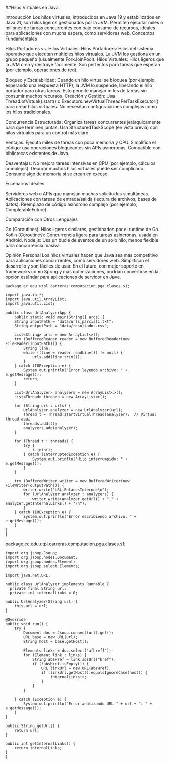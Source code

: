 ##Hilos Virtuales en Java

Introducción
Los hilos virtuales, introducidos en Java 19 y estabilizados en Java 21, son hilos ligeros gestionados por la JVM. Permiten ejecutar miles o millones de tareas concurrentes con bajo consumo de recursos, ideales para aplicaciones con mucha espera, como servidores web.
Conceptos Fundamentales

Hilos Portadores vs. Hilos Virtuales:
Hilos Portadores: Hilos del sistema operativo que ejecutan múltiples hilos virtuales. La JVM los gestiona en un grupo pequeño (usualmente ForkJoinPool).
Hilos Virtuales: Hilos ligeros que la JVM crea y destruye fácilmente. Son perfectos para tareas que esperan (por ejemplo, operaciones de red).


Bloqueo y Escalabilidad: Cuando un hilo virtual se bloquea (por ejemplo, esperando una respuesta HTTP), la JVM lo suspende, liberando el hilo portador para otras tareas. Esto permite manejar miles de tareas sin consumir muchos recursos.
Creación y Gestión: 
Usa Thread.ofVirtual().start() o Executors.newVirtualThreadPerTaskExecutor() para crear hilos virtuales.
No necesitan configuraciones complejas como los hilos tradicionales.

Concurrencia Estructurada: Organiza tareas concurrentes jerárquicamente para que terminen juntas. Usa StructuredTaskScope (en vista previa) con hilos virtuales para un control más claro.

Ventajas:
Ejecuta miles de tareas con poca memoria y CPU.
Simplifica el código: usa operaciones bloqueantes sin APIs asíncronas.
Compatible con bibliotecas existentes de Java.


Desventajas:
No mejora tareas intensivas en CPU (por ejemplo, cálculos complejos).
Depurar muchos hilos virtuales puede ser complicado.
Consume algo de memoria si se crean en exceso.



Escenarios Ideales

Servidores web o APIs que manejan muchas solicitudes simultáneas.
Aplicaciones con tareas de entrada/salida (lectura de archivos, bases de datos).
Reemplazo de código asíncrono complejo (por ejemplo, CompletableFuture).

Comparación con Otros Lenguajes

Go (Goroutines): Hilos ligeros similares, gestionados por el runtime de Go.
Kotlin (Coroutines): Concurrencia ligera para tareas asíncronas, usada en Android.
Node.js: Usa un bucle de eventos de un solo hilo, menos flexible para concurrencia masiva.

Opinión Personal
Los hilos virtuales hacen que Java sea más competitivo para aplicaciones concurrentes, como servidores web. Simplifican el desarrollo y son fáciles de usar. En el futuro, con mejor soporte en frameworks como Spring y más optimizaciones, podrían convertirse en la opción estándar para aplicaciones de servidor en Java.



    package ec.edu.utpl.carreras.computacion.pga.clases.s1;

    import java.io.*;
    import java.util.ArrayList;
    import java.util.List;

    public class UrlAnalyzerApp {
        public static void main(String[] args) {
        String inputPath = "data/urls_parcial1.txt";
        String outputPath = "data/resultados.csv";

        List<String> urls = new ArrayList<>();
        try (BufferedReader reader = new BufferedReader(new FileReader(inputPath))) {
            String line;
            while ((line = reader.readLine()) != null) {
                urls.add(line.trim());
            }
        } catch (IOException e) {
            System.out.println("Error leyendo archivo: " + e.getMessage());
            return;
        }

        List<UrlAnalyzer> analyzers = new ArrayList<>();
        List<Thread> threads = new ArrayList<>();

        for (String url : urls) {
            UrlAnalyzer analyzer = new UrlAnalyzer(url);
            Thread t = Thread.startVirtualThread(analyzer);  // Virtual thread aquí
            threads.add(t);
            analyzers.add(analyzer);
        }

        for (Thread t : threads) {
            try {
                t.join();
            } catch (InterruptedException e) {
                System.out.println("Hilo interrumpido: " + e.getMessage());
            }
        }

        try (BufferedWriter writer = new BufferedWriter(new FileWriter(outputPath))) {
            writer.write("URL,EnlacesInternos\n");
            for (UrlAnalyzer analyzer : analyzers) {
                writer.write(analyzer.getUrl() + "," + analyzer.getInternalLinks() + "\n");
            }
        } catch (IOException e) {
            System.out.println("Error escribiendo archivo: " + e.getMessage());
        }
    }
    }



package ec.edu.utpl.carreras.computacion.pga.clases.s1;

    import org.jsoup.Jsoup;
    import org.jsoup.nodes.Document;
    import org.jsoup.nodes.Element;
    import org.jsoup.select.Elements;

    import java.net.URL;

    public class UrlAnalyzer implements Runnable {
      private final String url;
      private int internalLinks = 0;

    public UrlAnalyzer(String url) {
        this.url = url;
    }

    @Override
    public void run() {
        try {
            Document doc = Jsoup.connect(url).get();
            URL base = new URL(url);
            String host = base.getHost();

            Elements links = doc.select("a[href]");
            for (Element link : links) {
                String absHref = link.absUrl("href");
                if (!absHref.isEmpty()) {
                    URL linkUrl = new URL(absHref);
                    if (linkUrl.getHost().equalsIgnoreCase(host)) {
                        internalLinks++;
                    }
                }
            }

        } catch (Exception e) {
            System.out.println("Error analizando URL " + url + ": " + e.getMessage());
        }
    }

    public String getUrl() {
        return url;
    }

    public int getInternalLinks() {
        return internalLinks;
    }
    }


